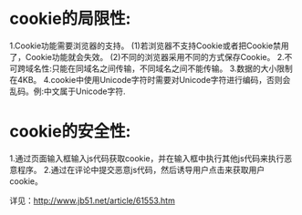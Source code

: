# cookie的局限性:
1.Cookie功能需要浏览器的支持。
 (1)若浏览器不支持Cookie或者把Cookie禁用了，Cookie功能就会失效。
 (2)不同的浏览器采用不同的方式保存Cookie。
2.不可跨域名性:只能在同域名之间传输，不同域名之间不能传输。
3.数据的大小限制在4KB。
4.cookie中使用Unicode字符时需要对Unicode字符进行编码，否则会乱码。例:中文属于Unicode字符.

# cookie的安全性:
1.通过页面输入框输入js代码获取cookie，并在输入框中执行其他js代码来执行恶意程序。
2.通过在评论中提交恶意js代码，然后诱导用户点击来获取用户cookie。

详见：http://www.jb51.net/article/61553.htm
